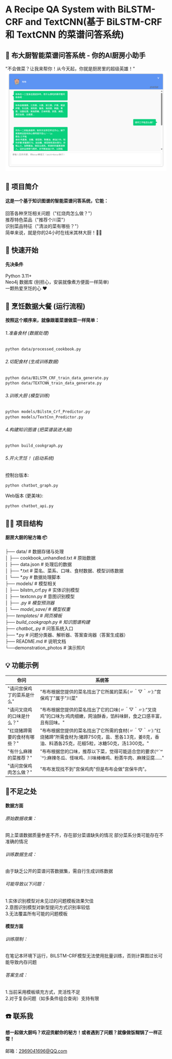 
# A Recipe QA System with BiLSTM-CRF and TextCNN(基于 BiLSTM-CRF 和 TextCNN 的菜谱问答系统)

## 🍳 布大厨智能菜谱问答系统 - 你的AI厨房小助手
"不会做菜？让我来帮你！从今天起，你就是厨房里的超级英雄！"   
![图片名称](./demonstration_photos/demo.png)  

## 🌟 项目简介
#### 这是一个基于知识图谱的智能菜谱问答系统，它能：
回答各种烹饪相关问题（"红烧肉怎么做？"）  
推荐特色菜品（"推荐个川菜"）  
识别菜品特征（"清淡的菜有哪些？"）  
简单来说，就是你的24小时在线米其林大厨！👨‍🍳

## 🚀 快速开始
#### 先决条件
Python 3.11+  
Neo4j 数据库 (别担心，安装就像煮方便面一样简单)  
一颗热爱烹饪的心 ❤️  

## 🍳 烹饪数据大餐 (运行流程)
#### 按照这个顺序来，就像跟着菜谱做菜一样简单：
######  1.准备食材 (数据处理)

```bash
python data/processed_cookbook.py
```

######  2.切配食材 (生成训练数据)

```bash
python data/BILSTM_CRF_train_data_generate.py
python data/TEXTCNN_train_data_generate.py
```

######  3.训练大厨 (模型训练)

```bash
python models/Bilstm_Crf_Predictor.py
python models/TextCnn_Predictor.py
```

######  4.构建知识图谱 (把菜谱装进大脑)

```bash
python build_cookgraph.py
```

######  5.开火烹饪！ (启动系统)
控制台版本:  

```bash
python chatbot_graph.py  
```

Web版本 (更美味):  

```bash
python chatbot_api.py  
```

## 🧑‍🍳 项目结构
#### 厨房大厨的秘方箱 📦
├── data/                  # 数据存储与处理  
│   ├── cookbook_unhandled.txt             # 原始数据  
│   ├── data.json        # 处理后的数据  
│    ├── *.txt              # 菜名、菜系、口味、食材数据、模型训练数据  
│   └── *.py             # 数据处理脚本  
├── models/               # 模型相关  
│   ├── bilstm_crf.py     # 实体识别模型  
│   ├── textcnn.py        # 意图识别模型  
│   ├── *.py        # 模型预测器  
│   └── model_save/       # 模型权重  
├── templates/            # 网页模板  
├── build_cookgraph.py    # 知识图谱构建  
├── chatbot_*.py          # 问答系统入口  
├── *.py          # 问题分类器、解析器、答案查询器（答案生成器）  
├── README.md             # 说明文档  
└──demonstration_photos             # 演示照片  

## 💡 功能示例  
| 你问                 | 系统答                                                                 |
|----------------------|------------------------------------------------------------------------|
| "请问宫保鸡丁的菜系是什么"   | "布布根据您提供的菜名找出了它所属的菜系(〃＾▽＾〃):"宫保鸡丁"属于"川菜"                                       |
| "请问叉烧鸡的口味是什么？" | "布布根据您提供的菜名找出了它的口味(〃＾▽＾〃):“叉烧鸡”的口味为:鸡肉细嫩，网油酥香，馅料味鲜，食之口感丰富，且有回味。"                                        |
| "红烧猪蹄需要的食材有哪些？"     | "布布根据您提供的菜名找出了它所需的食材(〃＾▽＾〃):“红烧猪蹄”所需食材为:猪蹄750克，盐、葱各13克，姜8克，香油、料酒各25克，花椒5粒，冰糖50克，汤1300克。"               |
| "有什么麻辣的菜推荐？"     | "布布根据您的口味，推荐以下菜，觉得可能适合您的要求(꒪ˊ꒳ˋ꒪):麻辣冬瓜、怪味鸡、川味棒棒鸡、粉蒸牛肉、麻辣豆腐......"                                        |
| "请问宫保鸡肉怎么做？"   | "布布发现找不到"宫保鸡肉"但是布布会做"宫保牛肉"。                                       |

## 📝不足之处
#### 数据方面
###### 原始数据收集：
网上菜谱数据质量参差不齐，存在部分菜谱缺失的情况
部分菜系分类可能存在不准确的情况
###### 训练数据生成：
由于缺乏公开的菜谱问答数据集，需自行生成训练数据
###### 可能导致以下问题：
1.实体识别模型对未见过的问题模板效果欠佳  
2.意图识别模型对新型提问方式识别率较低  
3.无法覆盖所有可能的问题模板  
#### 模型方面
###### 训练限制：
在笔记本环境下运行，BILSTM-CRF模型无法使用批量训练，否则计算图过长可能导致内存问题
###### 答案生成：
1.当前采用模板填充方式，灵活性不足  
2.对于复杂问题（如多条件组合查询）支持有限

## ☎️ 联系我
#### 想一起做大厨吗？欢迎贡献你的秘方！或者遇到了问题？就像做饭糊锅了一样正常！
邮箱：2969041696@QQ.com

	